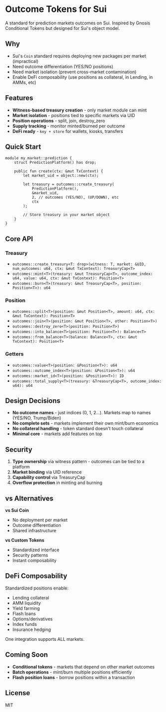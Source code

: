 # Outcome Tokens for Sui

A standard for prediction markets outcomes on Sui. Inspired by Gnosis Conditional Tokens but designed for Sui's object model.

## Why

- Sui's `Coin` standard requires deploying new packages per market (impractical)
- Need outcome differentiation (YES/NO positions)
- Need market isolation (prevent cross-market contamination)
- Enable DeFi composability (use positions as collateral, in Lending, in AMMs, etc)

## Features

- **Witness-based treasury creation** - only market module can mint
- **Market isolation** - positions tied to specific markets via UID
- **Position operations** - split, join, destroy_zero
- **Supply tracking** - monitor minted/burned per outcome
- **DeFi ready** - `key + store` for wallets, kiosks, transfers

## Quick Start

```move
module my_market::prediction {
    struct PredictionPlatform() has drop;
    
    public fun create(ctx: &mut TxContext) {
        let market_uid = object::new(ctx);

        let treasury = outcomes::create_treasury(
            PredictionPlatform(),
            &market_uid,
            2, // outcomes (YES/NO), (UP/DOWN), etc
            ctx
        );

        // Store treasury in your market object
    }
}
```

## Core API

### Treasury
- `outcomes::create_treasury<T: drop>(witness: T, market: &UID, num_outcomes: u64, ctx: &mut TxContext): TreasuryCap<T>`
- `outcomes::mint<T>(treasury: &mut TreasuryCap<T>, outcome_index: u64, value: u64, ctx: &mut TxContext): Position<T>`
- `outcomes::burn<T>(treasury: &mut TreasuryCap<T>, position: Position<T>): u64`

### Position  
- `outcomes::split<T>(position: &mut Position<T>, amount: u64, ctx: &mut TxContext): Position<T>`
- `outcomes::join<T>(position: &mut Position<T>, other: Position<T>)`
- `outcomes::destroy_zero<T>(position: Position<T>)`
- `outcomes::into_balance<T>(position: Position<T>): Balance<T>`
- `outcomes::from_balance<T>(balance: Balance<T>, ctx: &mut TxContext): Position<T>`

### Getters
- `outcomes::value<T>(position: &Position<T>): u64`
- `outcomes::outcome_index<T>(position: &Position<T>): u64`
- `outcomes::market_id<T>(position: &Position<T>): ID`
- `outcomes::total_supply<T>(treasury: &TreasuryCap<T>, outcome_index: u64): u64`

## Design Decisions

- **No outcome names** - just indices (0, 1, 2...). Markets map to names (YES/NO, Trump/Biden)
- **No complete sets** - markets implement their own mint/burn economics
- **No collateral handling** - token standard doesn't touch collateral
- **Minimal core** - markets add features on top

## Security

1. **Type ownership** via witness pattern - outcomes can be tied to a platform
2. **Market binding** via UID reference
3. **Capability control** via TreasuryCap
4. **Overflow protection** in minting and burning

## vs Alternatives

**vs Sui Coin**
- No deployment per market
- Outcome differentiation  
- Shared infrastructure

**vs Custom Tokens**
- Standardized interface
- Security patterns
- Instant composability

## DeFi Composability

Standardized positions enable:
- Lending collateral
- AMM liquidity
- Yield farming
- Flash loans
- Options/derivatives
- Index funds
- Insurance hedging

One integration supports ALL markets.

## Coming Soon

- **Conditional tokens** - markets that depend on other market outcomes
- **Batch operations** - mint/burn multiple positions efficiently
- **Flash position loans** - borrow positions within a transaction

## License

MIT